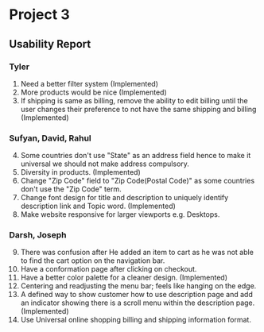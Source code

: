 # Project 3
## Usability Report

### Tyler
1. Need a better filter system (Implemented)
2. More products would be nice (Implemented)
3. If shipping is same as billing, remove the ability to edit billing until the user changes their preference to not have the same shipping and billing (Implemented)

### Sufyan, David, Rahul
4. Some countries don't use "State" as an address field hence to make it universal we should not make address compulsory.
5. Diversity in products. (Implemented)
6. Change "Zip Code" field to "Zip Code(Postal Code)" as some countries don't use the "Zip Code" term.
7. Change font design for title and description to uniquely identify description link and Topic word. (Implemented)
8. Make website responsive for larger viewports e.g. Desktops.

### Darsh, Joseph
9. There was confusion after He added an item to cart as he was not able to find the cart option on the navigation bar.
10. Have a conformation page after clicking on checkout.
11. Have a better color palette for a cleaner design. (Implemented)
12. Centering and readjusting the menu bar; feels like hanging on the edge.
13. A defined way to show customer how to use description page and add an indicator showing there is a scroll menu within the description page. (Implemented)
14. Use Universal online shopping billing and shipping information format.
